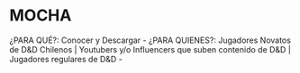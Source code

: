 # MOCHA
¿PARA QUÉ?: Conocer y Descargar - ¿PARA QUIENES?: Jugadores Novatos de D&amp;D Chilenos | Youtubers y/o Influencers que suben contenido de D&amp;D | Jugadores regulares de D&amp;D - 
